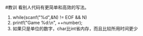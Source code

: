 #教训
看别人代码有更简单和高效的写法。

1. while(scanf("%d",&N) != EOF && N)
1. printf("Game %d:\n", ++number);
1. 如果只是单位的数字，char比int省内存，而且比较所用时间更少